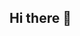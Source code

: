 ## Hi there 👋

<!--
**BaisaliDas/BaisaliDas** is a ✨ _special_ ✨ repository because its `README.md` (this file) appears on your GitHub profile.

Here are some ideas to get you started:

-  
- 🔭 I’m currently working on  : DataScience | Django | Web Development 
- 🌱 I’m currently learning ... : Python Full-Stack Development | Machine Learning| EDA | Web Scrapping 
- 👯 I’m looking to collaborate on ...
- 🤔 I’m looking for help with ...
- 💬 Ask me about ... Python | DB | ML 
- 📫 How to reach me: ...
- 😄 Pronouns: ... She / her
- ⚡ Fun fact: ... I sleep most of the time
-->
